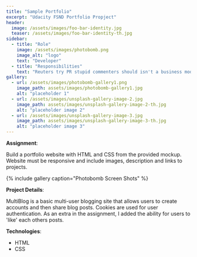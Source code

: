 ```yaml
---
title: "Sample Portfolio"
excerpt: "Udacity FSND Portfolio Propject"
header:
  image: /assets/images/foo-bar-identity.jpg
  teaser: /assets/images/foo-bar-identity-th.jpg
sidebar:
  - title: "Role"
    image: /assets/images/photobomb.png
    image_alt: "logo"
    text: "Developer"
  - title: "Responsibilities"
    text: "Reuters try PR stupid commenters should isn't a business model"
gallery:
  - url: /assets/images/photobomb-gallery1.png
    image_path: assets/images/photobomb-gallery1.jpg
    alt: "placeholder 1"
  - url: /assets/images/unsplash-gallery-image-2.jpg
    image_path: assets/images/unsplash-gallery-image-2-th.jpg
    alt: "placeholder image 2"
  - url: /assets/images/unsplash-gallery-image-3.jpg
    image_path: assets/images/unsplash-gallery-image-3-th.jpg
    alt: "placeholder image 3"
---
```


**Assignment**:

Build a portfolio website with HTML and CSS from the provided mockup. Website must be responsive and include images, description and links to projects.

{% include gallery caption="Photobomb Screen Shots" %}

**Project Details**:

MultiBlog is a basic multi-user blogging site that allows users to create accounts and then share blog posts.  Cookies are used for user authentication.  As an extra in the assignment, I added the ability for users to 'like' each others posts.

**Technologies**:

* HTML
* CSS
